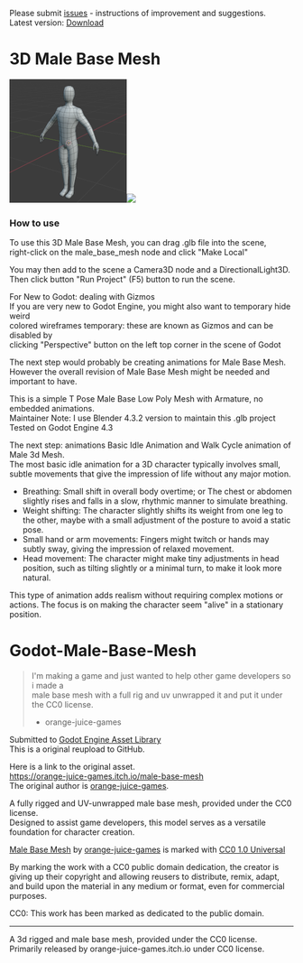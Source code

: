 Please submit [issues](https://github.com/BoQsc/Godot-Male-Base-Mesh/issues) - instructions of improvement and suggestions.  
Latest version: [Download](../../releases/latest/download/male_base_mesh.zip)
# 3D Male Base Mesh
![](./Preview/VeZyqq_preview_small.png)![](VQ93Qd.png)
### How to use
To use this 3D Male Base Mesh, you can drag .glb file into the scene,  
right-click on the male_base_mesh node and click "Make Local" 

You may then add to the scene a Camera3D node and a DirectionalLight3D.  
Then click button "Run Project" (F5) button to run the scene.  


For New to Godot: dealing with Gizmos  
If you are very new to Godot Engine, you might also want to temporary hide weird   
colored wireframes temporary: these are known as Gizmos and can be disabled by   
clicking "Perspective" button on the left top corner in the scene of Godot  

The next step would probably be creating animations for Male Base Mesh.  
However the overall revision of Male Base Mesh might be needed and important to have.  

This is a simple T Pose Male Base Low Poly Mesh with Armature, no embedded animations.  
Maintainer Note: I use Blender 4.3.2 version to maintain this .glb project  
Tested on Godot Engine 4.3  

The next step: animations
Basic Idle Animation and Walk Cycle animation of Male 3d Mesh.  
The most basic idle animation for a 3D character typically involves small, subtle movements that give the impression of life without any major motion.  
* Breathing: Small shift in overall body overtime; or The chest or abdomen slightly rises and falls in a slow, rhythmic manner to simulate breathing.  
* Weight shifting: The character slightly shifts its weight from one leg to the other, maybe with a small adjustment of the posture to avoid a static pose.  
* Small hand or arm movements: Fingers might twitch or hands may subtly sway, giving the impression of relaxed movement.  
* Head movement: The character might make tiny adjustments in head position, such as tilting slightly or a minimal turn, to make it look more natural.

This type of animation adds realism without requiring complex motions or actions. The focus is on making the character seem "alive" in a stationary position.  

# Godot-Male-Base-Mesh
> I'm making a game and just wanted to help other game developers so i made a  
>  male base mesh with a full rig and uv unwrapped it and put it under the CC0 license.  
>  - orange-juice-games

Submitted to [Godot Engine Asset Library](https://godotengine.org/asset-library/asset?filter=3d+Male+Base+Mesh&user=boqsc0)   
This is a original reupload to GitHub. 

Here is a link to the original asset.  
https://orange-juice-games.itch.io/male-base-mesh  
The original author is [orange-juice-games](https://orange-juice-games.itch.io/).  


A fully rigged and UV-unwrapped male base mesh, provided under the CC0 license.   
Designed to assist game developers, this model serves as a versatile foundation for character creation.

[Male Base Mesh](https://github.com/BoQsc/Godot-Male-Base-Mesh) by [orange-juice-games](https://orange-juice-games.itch.io/) is marked with [CC0 1.0 Universal](https://creativecommons.org/publicdomain/zero/1.0/?ref=chooser-v1)  

By marking the work with a CC0 public domain dedication, the creator is giving up their copyright and allowing reusers to distribute, remix, adapt, and build upon the material in any medium or format, even for commercial purposes.


CC0: This work has been marked as dedicated to the public domain.


---- 
A 3d rigged and male base mesh, provided under the CC0 license.  
Primarily released by orange-juice-games.itch.io under CC0 license.

